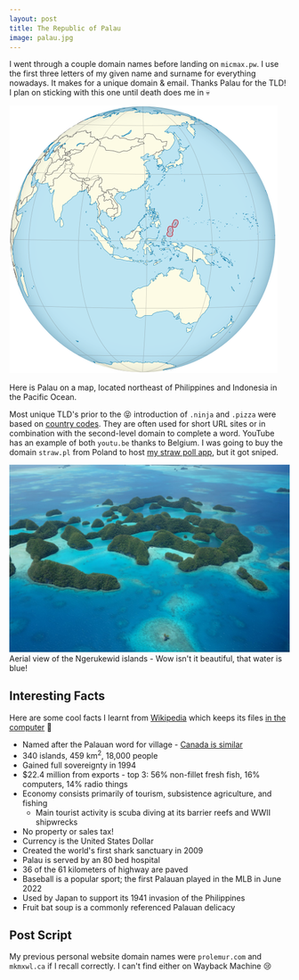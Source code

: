 ```yaml
---
layout: post
title: The Republic of Palau
image: palau.jpg
---
```


I went through a couple domain names before landing on `micmax.pw`. I use the first three letters of my given name and surname for everything nowadays. It makes for a unique domain & email. Thanks Palau for the TLD! I plan on sticking with this one until death does me in :skull:

![Palau on a map](/assets/img/palau/map.png)

Here is Palau on a map, located northeast of Philippines and Indonesia in the Pacific Ocean.

Most unique TLD's prior to the :stuck_out_tongue_closed_eyes: introduction of `.ninja` and `.pizza` were based on [country codes](https://en.wikipedia.org/wiki/Country_code_top-level_domain). They are often used for short URL sites or in combination with the second-level domain to complete a word. YouTube has an example of both `youtu.be` thanks to Belgium. I was going to buy the domain `straw.pl` from Poland to host [my straw poll app](https://strawpoll.xyz), but it got sniped.

![Aerial view of Ngerukewid](/assets/img/palau/photo.jpg)
Aerial view of the Ngerukewid islands - Wow isn't it beautiful, that water is blue!

## Interesting Facts

Here are some cool facts I learnt from [Wikipedia](https://en.wikipedia.org/wiki/Palau) which keeps its files [in the computer](https://youtu.be/H2uHBhKTSe0) :monkey:

- Named after the Palauan word for village - [Canada is similar](https://youtu.be/nfKr-D5VDBU)
- 340 islands, 459 km<sup>2</sup>, 18,000 people
- Gained full sovereignty in 1994
- $22.4 million from exports - top 3: 56% non-fillet fresh fish, 16% computers, 14% radio things
- Economy consists primarily of tourism, subsistence agriculture, and fishing
  - Main tourist activity is scuba diving at its barrier reefs and WWII shipwrecks
- No property or sales tax!
- Currency is the United States Dollar
- Created the world's first shark sanctuary in 2009
- Palau is served by an 80 bed hospital
- 36 of the 61 kilometers of highway are paved
- Baseball is a popular sport; the first Palauan played in the MLB in June 2022
- Used by Japan to support its 1941 invasion of the Philippines
- Fruit bat soup is a commonly referenced Palauan delicacy

## Post Script

My previous personal website domain names were `prolemur.com` and `mkmxwl.ca` if I recall correctly. I can't find either on Wayback Machine :cry:
